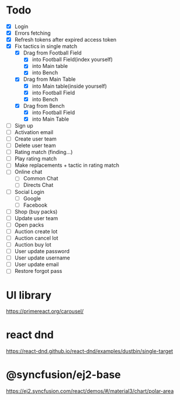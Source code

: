 # Todo
- [X] Login
- [X] Errors fetching
- [X] Refresh tokens after expired access token
- [X] Fix tactics in single match
    - [X] Drag from Football Field
        - [X]  into Football Field(index yourself)
        - [X]  into Main table
        - [X]  into Bench
    - [X] Drag from Main Table
        - [X] into Main table(inside yourself)
        - [X] into Football Field
        - [X] into Bench
    - [X] Drag from Bench
        - [X] into Football Field
        - [X] into Main Table
- [ ] Sign up
- [ ] Activation email
- [ ] Create user team
- [ ] Delete user team
- [ ] Rating match (finding...)
- [ ] Play rating match
- [ ] Make replacements + tactic in rating match
- [ ] Online chat
    - [ ] Common Chat
    - [ ] Directs Chat
- [ ] Social Login
    - [ ] Google
    - [ ] Facebook
- [ ] Shop (buy packs)
- [ ] Update user team
- [ ] Open packs
- [ ] Auction create lot
- [ ] Auction cancel lot
- [ ] Auction buy lot
- [ ] User update password
- [ ] User update username
- [ ] User update email
- [ ] Restore forgot pass

# UI library
https://primereact.org/carousel/

# react dnd
https://react-dnd.github.io/react-dnd/examples/dustbin/single-target

# @syncfusion/ej2-base
https://ej2.syncfusion.com/react/demos/#/material3/chart/polar-area
